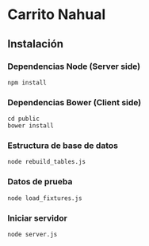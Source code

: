 # Carrito Nahual

## Instalación

### Dependencias Node (Server side)

    npm install

### Dependencias Bower (Client side)

    cd public
    bower install

### Estructura de base de datos

    node rebuild_tables.js

### Datos de prueba

    node load_fixtures.js

### Iniciar servidor

    node server.js